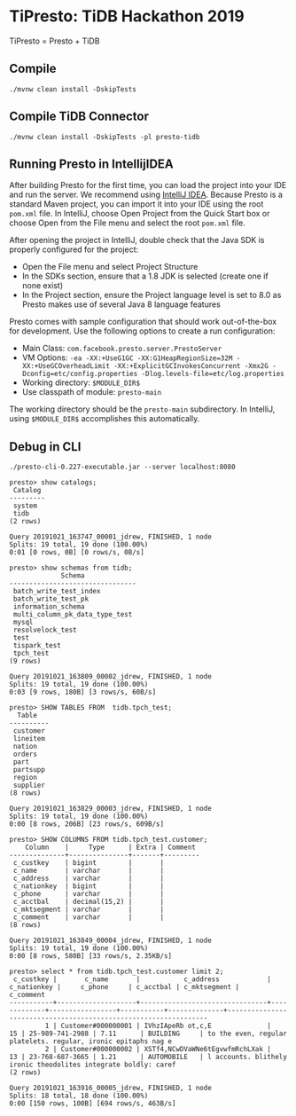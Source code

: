 # TiPresto: TiDB Hackathon 2019

TiPresto = Presto + TiDB

## Compile
```
./mvnw clean install -DskipTests
```

## Compile TiDB Connector
```
./mvnw clean install -DskipTests -pl presto-tidb
```

## Running Presto in IntellijIDEA

After building Presto for the first time, you can load the project into your IDE and run the server. We recommend using [IntelliJ IDEA](http://www.jetbrains.com/idea/). Because Presto is a standard Maven project, you can import it into your IDE using the root `pom.xml` file. In IntelliJ, choose Open Project from the Quick Start box or choose Open from the File menu and select the root `pom.xml` file.

After opening the project in IntelliJ, double check that the Java SDK is properly configured for the project:

* Open the File menu and select Project Structure
* In the SDKs section, ensure that a 1.8 JDK is selected (create one if none exist)
* In the Project section, ensure the Project language level is set to 8.0 as Presto makes use of several Java 8 language features

Presto comes with sample configuration that should work out-of-the-box for development. Use the following options to create a run configuration:

* Main Class: `com.facebook.presto.server.PrestoServer`
* VM Options: `-ea -XX:+UseG1GC -XX:G1HeapRegionSize=32M -XX:+UseGCOverheadLimit -XX:+ExplicitGCInvokesConcurrent -Xmx2G -Dconfig=etc/config.properties -Dlog.levels-file=etc/log.properties`
* Working directory: `$MODULE_DIR$`
* Use classpath of module: `presto-main`

The working directory should be the `presto-main` subdirectory. In IntelliJ, using `$MODULE_DIR$` accomplishes this automatically.

## Debug in CLI

```
./presto-cli-0.227-executable.jar --server localhost:8080
```

```
presto> show catalogs;
 Catalog
---------
 system  
 tidb    
(2 rows)

Query 20191021_163747_00001_jdrew, FINISHED, 1 node
Splits: 19 total, 19 done (100.00%)
0:01 [0 rows, 0B] [0 rows/s, 0B/s]
```

```
presto> show schemas from tidb;
             Schema             
--------------------------------
 batch_write_test_index         
 batch_write_test_pk            
 information_schema             
 multi_column_pk_data_type_test
 mysql                          
 resolvelock_test               
 test                           
 tispark_test                   
 tpch_test                      
(9 rows)

Query 20191021_163809_00002_jdrew, FINISHED, 1 node
Splits: 19 total, 19 done (100.00%)
0:03 [9 rows, 180B] [3 rows/s, 60B/s]
```

```
presto> SHOW TABLES FROM  tidb.tpch_test;
  Table   
----------
 customer
 lineitem
 nation   
 orders   
 part     
 partsupp
 region   
 supplier
(8 rows)

Query 20191021_163829_00003_jdrew, FINISHED, 1 node
Splits: 19 total, 19 done (100.00%)
0:00 [8 rows, 206B] [23 rows/s, 609B/s]
```

```
presto> SHOW COLUMNS FROM tidb.tpch_test.customer;
    Column    |     Type      | Extra | Comment
--------------+---------------+-------+---------
 c_custkey    | bigint        |       |         
 c_name       | varchar       |       |         
 c_address    | varchar       |       |         
 c_nationkey  | bigint        |       |         
 c_phone      | varchar       |       |         
 c_acctbal    | decimal(15,2) |       |         
 c_mktsegment | varchar       |       |         
 c_comment    | varchar       |       |         
(8 rows)

Query 20191021_163849_00004_jdrew, FINISHED, 1 node
Splits: 19 total, 19 done (100.00%)
0:00 [8 rows, 580B] [33 rows/s, 2.35KB/s]
```

```
presto> select * from tidb.tpch_test.customer limit 2;
 c_custkey |       c_name       |           c_address            | c_nationkey |     c_phone     | c_acctbal | c_mktsegment |                            c_comment                            
-----------+--------------------+--------------------------------+-------------+-----------------+-----------+--------------+-----------------------------------------------------------------
         1 | Customer#000000001 | IVhzIApeRb ot,c,E              |          15 | 25-989-741-2988 | 7.11      | BUILDING     | to the even, regular platelets. regular, ironic epitaphs nag e  
         2 | Customer#000000002 | XSTf4,NCwDVaWNe6tEgvwfmRchLXak |          13 | 23-768-687-3665 | 1.21      | AUTOMOBILE   | l accounts. blithely ironic theodolites integrate boldly: caref
(2 rows)

Query 20191021_163916_00005_jdrew, FINISHED, 1 node
Splits: 18 total, 18 done (100.00%)
0:00 [150 rows, 100B] [694 rows/s, 463B/s]
```
